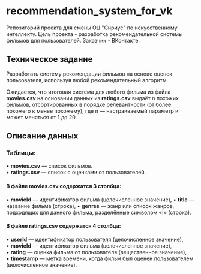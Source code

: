 # recommendation_system_for_vk
  Репозиторий проекта для смены ОЦ "Сириус" по искусственному интеллекту. Цель проекта - разработка рекомендательной системы фильмов для пользователей. Заказчик - ВКонтакте.

## Техническое задание
Разработать систему рекомендации фильмов
на основе оценок пользователя, используя любой рекомендательный
алгоритм.

Ожидается, что итоговая система для любого фильма из файла
**movies.csv** на основании данных из **ratings.csv** выдаёт n похожих
фильмов, отсортированных в порядке релевантности (от более
похожего к менее похожему), где n — настраиваемый параметр
и может меняться от 1 до 20.
## Описание данных
### Таблицы:
• **movies.csv** — список фильмов.  
• **ratings.csv** — список с оценками от пользователей.
#### В файле movies.csv содержатся 3 столбца:
• **movieId** — идентификатор фильма (целочисленное значение),
• **title** — название фильма (строка),
• **genres** — жанр или список жанров, подходящих для данного фильма,
разделённые символом «|» (строка).
#### В файле ratings.csv содержатся 4 столбца:
• **userId** — идентификатор пользователя (целочисленное значение),  
• **movieId** — идентификатор фильма (целочисленное значение),  
• **rating** — оценка фильма от пользователя (вещественное значение),  
• **timestamp** — метка времени, когда фильм был
оценен пользователем (целочисленное значение).
